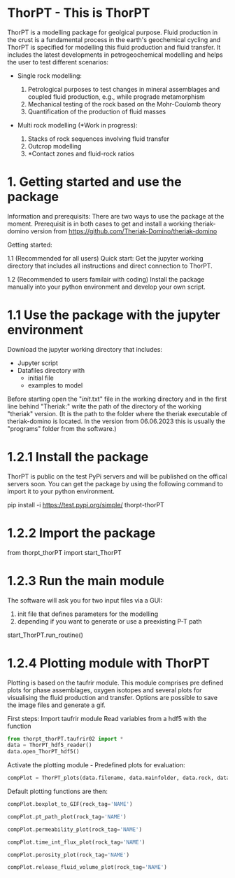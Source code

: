 # ThorPT - This is ThorPT
ThorPT is a modelling package for geolgical purpose. Fluid production in the crust is a fundamental process in the earth's geochemical cycling and ThorPT is specified for modelling this fluid production and fluid transfer. It includes the latest developments in petrogeochemical modelling and helps the user to test different scenarios:
- Single rock modelling:
    1. Petrological purposes to test changes in mineral assemblages and coupled fluid production, e.g., while prograde metamorphism
    2. Mechanical testing of the rock based on the Mohr-Coulomb theory
    3. Quantification of the production of fluid masses

- Multi rock modelling (*Work in progress):
    1. Stacks of rock sequences involving fluid transfer
    2. Outcrop modelling
    3. *Contact zones and fluid-rock ratios

# 1. Getting started and use the package
Information and prerequisits:
There are two ways to use the package at the moment. Prerequisit is in both cases to get and install a working theriak-domino version from
https://github.com/Theriak-Domino/theriak-domino

Getting started:

1.1 (Recommended for all users) Quick start: Get the jupyter working directory that includes all instructions and direct connection to ThorPT.

1.2 (Recommended to users familair with coding) Install the package manually into your python environment and develop your own script.

# 1.1 Use the package with the jupyter environment
Download the jupyter working directory that includes:
- Jupyter script
- Datafiles directory with
    - initial file
    - examples to model

Before starting open the "_init_.txt" file in the working directory and in the first line behind "Theriak:" write the path of the directory of the working "theriak" version. (It is the path to the folder where the theriak executable of theriak-domino is located. In the version from 06.06.2023 this is usually the "programs" folder from the software.)

# 1.2.1 Install the package
ThorPT is public on the test PyPi servers and will be published on the offical servers soon. You can get the package by using the following command to import it to your python environment.

pip install -i https://test.pypi.org/simple/ thorpt-thorPT

# 1.2.2 Import the package
from thorpt_thorPT import start_ThorPT


# 1.2.3 Run the main module
The software will ask you for two input files via a GUI:
1. init file that defines parameters for the modelling
2. depending if you want to generate or use a preexisting P-T path

start_ThorPT.run_routine()


# 1.2.4 Plotting module with ThorPT
Plotting is based on the taufrir module. This module comprises pre defined plots for phase assemblages, oxygen isotopes and several plots for visualising the fluid production and transfer. Options are possible to save the image files and generate a gif.


First steps:
Import taufrir module
Read variables from a hdf5 with the function
```python
from thorpt_thorPT.taufrir02 import *
data = ThorPT_hdf5_reader()
data.open_ThorPT_hdf5()
```


Activate the plotting module - Predefined plots for evaluation:
```python
compPlot = ThorPT_plots(data.filename, data.mainfolder, data.rock, data.compiledrock)
```
Default plotting functions are then:
```python
compPlot.boxplot_to_GIF(rock_tag='NAME')

compPlot.pt_path_plot(rock_tag='NAME')

compPlot.permeability_plot(rock_tag='NAME')

compPlot.time_int_flux_plot(rock_tag='NAME')

compPlot.porosity_plot(rock_tag='NAME')

compPlot.release_fluid_volume_plot(rock_tag='NAME')
```